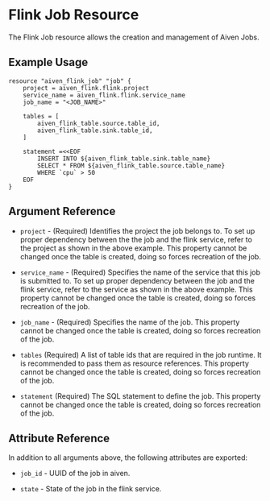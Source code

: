# Flink Job Resource

The Flink Job resource allows the creation and management of Aiven Jobs.

## Example Usage

```hcl
resource "aiven_flink_job" "job" {
    project = aiven_flink.flink.project
    service_name = aiven_flink.flink.service_name
    job_name = "<JOB_NAME>"

    tables = [
        aiven_flink_table.source.table_id,
        aiven_flink_table.sink.table_id,
    ]

    statement =<<EOF
        INSERT INTO ${aiven_flink_table.sink.table_name} 
        SELECT * FROM ${aiven_flink_table.source.table_name} 
        WHERE `cpu` > 50
    EOF
}
```

## Argument Reference

* `project` - (Required) Identifies the project the job belongs to. To set up proper dependency between the the job and the flink service, refer to the project as shown in the above example. This property cannot be changed once the table is created, doing so forces recreation of the job.

* `service_name` - (Required) Specifies the name of the service that this job is submitted to. To set up proper dependency between the job and the flink service, refer to the service as shown in the above example. This property cannot be changed once the table is created, doing so forces recreation of the job.

* `job_name` - (Required) Specifies the name of the job. This property cannot be changed once the table is created, doing so forces recreation of the job.

* `tables` (Required) A list of table ids that are required in the job runtime. It is recommended to pass them as resource references. This property cannot be changed once the table is created, doing so forces recreation of the job.

* `statement` (Required) The SQL statement to define the job. This property cannot be changed once the table is created, doing so forces recreation of the job.

## Attribute Reference

In addition to all arguments above, the following attributes are exported:

* `job_id` - UUID of the job in aiven.

* `state` - State of the job in the flink service. 
